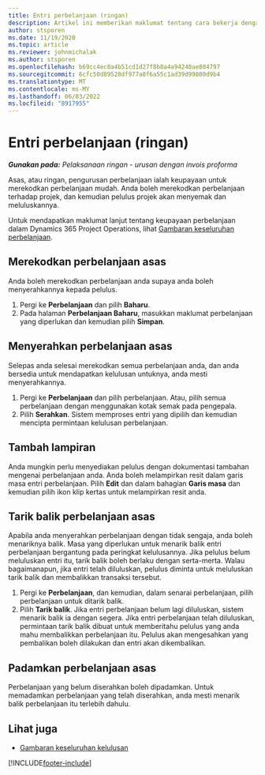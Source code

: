 ```yaml
---
title: Entri perbelanjaan (ringan)
description: Artikel ini memberikan maklumat tentang cara bekerja dengan kemasukan perbelanjaan dalam penggunaan lite.
author: stsporen
ms.date: 11/19/2020
ms.topic: article
ms.reviewer: johnmichalak
ms.author: stsporen
ms.openlocfilehash: b69cc4ec0a4b51cd1d27f8b8a4a94248ae884797
ms.sourcegitcommit: 6cfc50d89528df977a8f6a55c1ad39d99800d9b4
ms.translationtype: MT
ms.contentlocale: ms-MY
ms.lasthandoff: 06/03/2022
ms.locfileid: "8917955"
---
```

# <a name="expense-entry-lite"></a>Entri perbelanjaan (ringan)

_**Gunakan pada:** Pelaksanaan ringan - urusan dengan invois proforma_

Asas, atau ringan, pengurusan perbelanjaan ialah keupayaan untuk merekodkan perbelanjaan mudah. Anda boleh merekodkan perbelanjaan terhadap projek, dan kemudian pelulus projek akan menyemak dan meluluskannya.

Untuk mendapatkan maklumat lanjut tentang keupayaan perbelanjaan dalam Dynamics 365 Project Operations, lihat [Gambaran keseluruhan perbelanjaan](expense-overview.md).

## <a name="capture-a-basic-expense"></a>Merekodkan perbelanjaan asas

Anda boleh merekodkan perbelanjaan anda supaya anda boleh menyerahkannya kepada pelulus.

1. Pergi ke **Perbelanjaan** dan pilih **Baharu**.
2. Pada halaman **Perbelanjaan Baharu**, masukkan maklumat perbelanjaan yang diperlukan dan kemudian pilih **Simpan**.

## <a name="submit-a-basic-expense"></a>Menyerahkan perbelanjaan asas

Selepas anda selesai merekodkan semua perbelanjaan anda, dan anda bersedia untuk mendapatkan kelulusan untuknya, anda mesti menyerahkannya.

1. Pergi ke **Perbelanjaan** dan pilih perbelanjaan. Atau, pilih semua perbelanjaan dengan menggunakan kotak semak pada pengepala.
2. Pilih **Serahkan**. Sistem memproses entri yang dipilih dan kemudian mencipta permintaan kelulusan perbelanjaan.

## <a name="add-an-attachment"></a>Tambah lampiran

Anda mungkin perlu menyediakan pelulus dengan dokumentasi tambahan mengenai perbelanjaan anda. Anda boleh melampirkan resit dalam garis masa entri perbelanjaan. Pilih **Edit** dan dalam bahagian **Garis masa** dan kemudian pilih ikon klip kertas untuk melampirkan resit anda.

## <a name="recall-a-basic-expense"></a>Tarik balik perbelanjaan asas

Apabila anda menyerahkan perbelanjaan dengan tidak sengaja, anda boleh menariknya balik. Masa yang diperlukan untuk menarik balik entri perbelanjaan bergantung pada peringkat kelulusannya.  Jika pelulus belum meluluskan entri itu, tarik balik boleh berlaku dengan serta-merta. Walau bagaimanapun, jika entri telah diluluskan, pelulus diminta untuk meluluskan tarik balik dan membalikkan transaksi tersebut.

1. Pergi ke **Perbelanjaan**, dan kemudian, dalam senarai perbelanjaan, pilih perbelanjaan untuk ditarik balik.
2. Pilih **Tarik balik**. Jika entri perbelanjaan belum lagi diluluskan, sistem menarik balik ia dengan segera. Jika entri perbelanjaan telah diluluskan, permintaan tarik balik dibuat untuk memberitahu pelulus yang anda mahu membalikkan perbelanjaan itu. Pelulus akan mengesahkan yang pembalikan boleh dilakukan dan entri akan dikembalikan.

## <a name="delete-a-basic-expense"></a>Padamkan perbelanjaan asas

Perbelanjaan yang belum diserahkan boleh dipadamkan. Untuk memadamkan perbelanjaan yang telah diserahkan, anda mesti menarik balik perbelanjaan itu terlebih dahulu.

## <a name="see-also"></a>Lihat juga

- [Gambaran keseluruhan kelulusan](../approvals/approvals-overview.md)


[!INCLUDE[footer-include](../includes/footer-banner.md)]